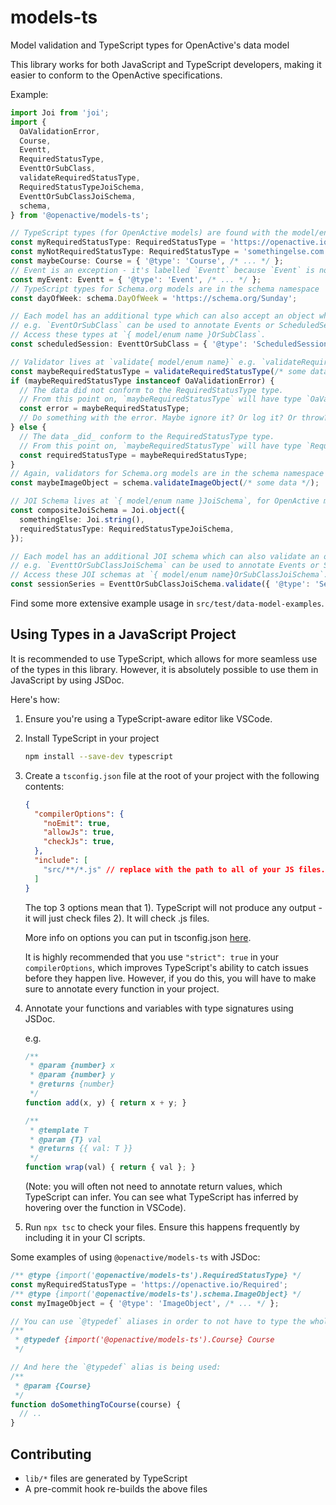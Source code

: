 # models-ts

Model validation and TypeScript types for OpenActive's data model

This library works for both JavaScript and TypeScript developers, making it easier to conform to the OpenActive specifications.

Example:

```ts
import Joi from 'joi';
import {
  OaValidationError,
  Course,
  Eventt,
  RequiredStatusType,
  EventtOrSubClass,
  validateRequiredStatusType,
  RequiredStatusTypeJoiSchema,
  EventtOrSubClassJoiSchema,
  schema,
} from '@openactive/models-ts';

// TypeScript types (for OpenActive models) are found with the model/enum name
const myRequiredStatusType: RequiredStatusType = 'https://openactive.io/Required';
const myNotRequiredStatusType: RequiredStatusType = 'somethingelse.com'; // this will raise a TS error
const maybeCourse: Course = { '@type': 'Course', /* ... */ };
// Event is an exception - it's labelled `Eventt` because `Event` is not a permissable type name in TypeScript.
const myEvent: Eventt = { '@type': 'Event', /* ... */ };
// TypeScript types for Schema.org models are in the schema namespace
const dayOfWeek: schema.DayOfWeek = 'https://schema.org/Sunday';

// Each model has an additional type which can also accept an object which conforms to a sub-class of the model
// e.g. `EventOrSubClass` can be used to annotate Events or ScheduledSessions (which sub-class Event)
// Access these types at `{ model/enum name }OrSubClass`.
const scheduledSession: EventtOrSubClass = { '@type': 'ScheduledSession', /* ... */ };

// Validator lives at `validate{ model/enum name}` e.g. `validateRequiredStatusType`
const maybeRequiredStatusType = validateRequiredStatusType(/* some data */);
if (maybeRequiredStatusType instanceof OaValidationError) {
  // The data did not conform to the RequiredStatusType type.
  // From this point on, `maybeRequiredStatusType` will have type `OaValidationError`
  const error = maybeRequiredStatusType;
  // Do something with the error. Maybe ignore it? Or log it? Or throw? Up to you.
} else {
  // The data _did_ conform to the RequiredStatusType type.
  // From this point on, `maybeRequiredStatusType` will have type `RequiredStatusType.Type`
  const requiredStatusType = maybeRequiredStatusType;
}
// Again, validators for Schema.org models are in the schema namespace
const maybeImageObject = schema.validateImageObject(/* some data */);

// JOI Schema lives at `{ model/enum name }JoiSchema`, for OpenActive models, and `schema.{ model/enum name }JoiSchema` for Schema.org models.
const compositeJoiSchema = Joi.object({
  somethingElse: Joi.string(),
  requiredStatusType: RequiredStatusTypeJoiSchema,
});

// Each model has an additional JOI schema which can also validate an object which conforms to a sub-class of the model
// e.g. `EventtOrSubClassJoiSchema` can be used to annotate Events or SessionSeries (which sub-classes Event)
// Access these JOI schemas at `{ model/enum name}OrSubClassJoiSchema`.
const sessionSeries = EventtOrSubClassJoiSchema.validate({ '@type': 'SessionSeries', /* ... */ });
```

Find some more extensive example usage in `src/test/data-model-examples`.

## Using Types in a JavaScript Project

It is recommended to use TypeScript, which allows for more seamless use of the types in this library. However, it is
absolutely possible to use them in JavaScript by using JSDoc.

Here's how:

1. Ensure you're using a TypeScript-aware editor like VSCode.
2. Install TypeScript in your project

    ```sh
    npm install --save-dev typescript
    ```
3. Create a `tsconfig.json` file at the root of your project with the following contents:

    ```json
    {
      "compilerOptions": {
        "noEmit": true,
        "allowJs": true,
        "checkJs": true,
      },
      "include": [
        "src/**/*.js" // replace with the path to all of your JS files.
      ]
    }
    ```

    The top 3 options mean that 1). TypeScript will not produce any output - it will just check files 2). It will
    check .js files.

    More info on options you can put in tsconfig.json [here](https://www.typescriptlang.org/tsconfig).

    It is highly recommended that you use `"strict": true` in your `compilerOptions`, which improves TypeScript's
    ability to catch issues before they happen live. However, if you do this, you will have to make sure to annotate
    every function in your project.
4. Annotate your functions and variables with type signatures using JSDoc.

    e.g.

    ```js
    /**
     * @param {number} x
     * @param {number} y
     * @returns {number}
     */
    function add(x, y) { return x + y; }

    /**
     * @template T
     * @param {T} val
     * @returns {{ val: T }}
     */
    function wrap(val) { return { val }; }
    ```

    (Note: you will often not need to annotate return values, which TypeScript can infer. You can see what TypeScript
    has inferred by hovering over the function in VSCode).
5. Run `npx tsc` to check your files. Ensure this happens frequently by including it in your CI scripts.

Some examples of using `@openactive/models-ts` with JSDoc:

```js
/** @type {import('@openactive/models-ts').RequiredStatusType} */
const myRequiredStatusType = 'https://openactive.io/Required';
/** @type {import('@openactive/models-ts').schema.ImageObject} */
const myImageObject = { '@type': 'ImageObject', /* ... */ };

// You can use `@typedef` aliases in order to not have to type the whole `import('@openactive/models-ts')...` bit each time:
/**
 * @typedef {import('@openactive/models-ts').Course} Course
 */

// And here the `@typedef` alias is being used:
/**
 * @param {Course}
 */
function doSomethingToCourse(course) {
  // ..
}
```

## Contributing

- `lib/*` files are generated by TypeScript
- A pre-commit hook re-builds the above files
